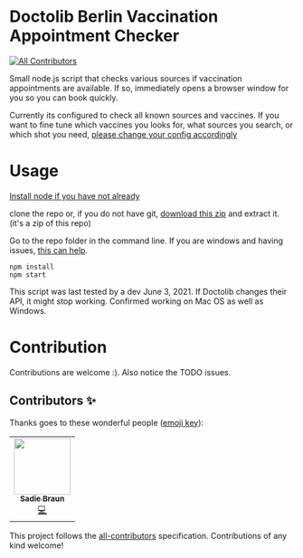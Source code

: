# Doctolib Berlin Vaccination Appointment Checker
<!-- ALL-CONTRIBUTORS-BADGE:START - Do not remove or modify this section -->
[![All Contributors](https://img.shields.io/badge/all_contributors-1-orange.svg?style=flat-square)](#contributors-)
<!-- ALL-CONTRIBUTORS-BADGE:END -->

Small node.js script that checks various sources if vaccination appointments are available. If so, immediately opens a browser window for you so you can book quickly.

Currently its configured to check all known sources and vaccines. If you want to fine tune which vaccines you looks for, what sources you search, or which shot you need, [please change your config accordingly](https://github.com/Pita/berlin-vac-appointment-checker/tree/main/src/config.ts)

# Usage

[Install node if you have not already](https://nodejs.org/en/download/)

clone the repo or, if you do not have git, [download this zip](https://github.com/Pita/berlin-vac-appointment-checker/archive/refs/heads/main.zip) and extract it. (it's a zip of this repo)

Go to the repo folder in the command line. If you are windows and having issues, [this can help](https://stackoverflow.com/questions/31217771/change-directory-in-node-js-command-prompt).


```
npm install
npm start
```

This script was last tested by a dev June 3, 2021. If Doctolib changes their API, it might stop working. Confirmed working on Mac OS as well as Windows.

# Contribution

Contributions are welcome :). Also notice the TODO issues.

## Contributors ✨

Thanks goes to these wonderful people ([emoji key](https://allcontributors.org/docs/en/emoji-key)):

<!-- ALL-CONTRIBUTORS-LIST:START - Do not remove or modify this section -->
<!-- prettier-ignore-start -->
<!-- markdownlint-disable -->
<table>
  <tr>
    <td align="center"><a href="http://knoblau.ch"><img src="https://avatars.githubusercontent.com/u/1480168?v=4?s=100" width="100px;" alt=""/><br /><sub><b>Sadie Braun</b></sub></a><br /><a href="https://github.com/Pita/berlin-vac-appointment-checker/commits?author=mousemke" title="Code">💻</a></td>
  </tr>
</table>

<!-- markdownlint-restore -->
<!-- prettier-ignore-end -->

<!-- ALL-CONTRIBUTORS-LIST:END -->

This project follows the [all-contributors](https://github.com/all-contributors/all-contributors) specification. Contributions of any kind welcome!